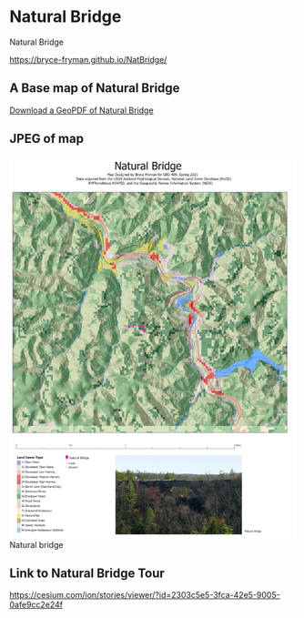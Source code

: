 # Natural Bridge
Natural Bridge 

https://bryce-fryman.github.io/NatBridge/

## A Base map of Natural Bridge

[Download a GeoPDF of Natural Bridge](basemap/Layout.pdf)

## JPEG of map
![Natural Bridge](basemap/Layout.jpg) Natural bridge

## Link to Natural Bridge Tour
https://cesium.com/ion/stories/viewer/?id=2303c5e5-3fca-42e5-9005-0afe9cc2e24f
